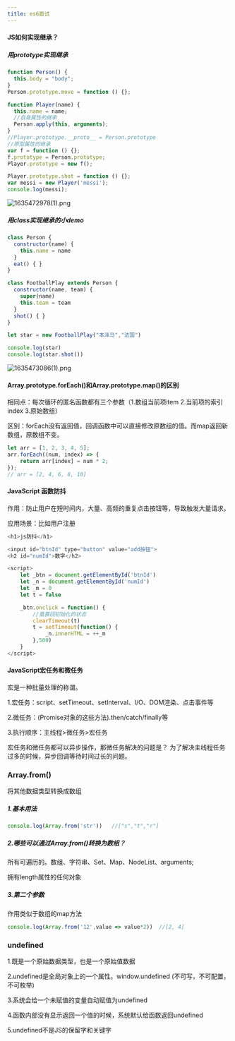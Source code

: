 ```yaml
---
title: es6面试
---
```


#### JS如何实现继承？
##### 用prototype实现继承

```js
function Person() {
  this.body = "body";
}
Person.prototype.move = function () {};

function Player(name) {
  this.name = name;
  //自身属性的继承
  Person.apply(this, arguments);
}
//Player.prototype.__proto__ = Person.prototype
//原型属性的继承
var f = function () {};
f.prototype = Person.prototype;
Player.prototype = new f();

Player.prototype.shot = function () {};
var messi = new Player('messi');
console.log(messi);
```

![1635472978(1).png](https://p1-juejin.byteimg.com/tos-cn-i-k3u1fbpfcp/10a59c9c3d2a4088a829563ccb152e03~tplv-k3u1fbpfcp-watermark.image?)


##### 用class实现继承的小demo


```js
class Person {
  constructor(name) {
    this.name = name
  }
  eat() { }
}

class FootballPlay extends Person {
  constructor(name, team) {
    super(name)
    this.team = team
  }
  shot() { }
}

let star = new FootballPlay("本泽马","法国")

console.log(star)
console.log(star.shot())
```

![1635473086(1).png](https://p9-juejin.byteimg.com/tos-cn-i-k3u1fbpfcp/65b300ac4409458bbb554d1f3758fd23~tplv-k3u1fbpfcp-watermark.image?)


#### Array.prototype.forEach()和Array.prototype.map()的区别
相同点：每次循环的匿名函数都有三个参数（1.数组当前项item 2.当前项的索引index 3.原始数组）

区别：forEach没有返回值，回调函数中可以直接修改原数组的值。而map返回新数组，原数组不变。
```js
let arr = [1, 2, 3, 4, 5];
arr.forEach((num, index) => {
    return arr[index] = num * 2;
});
// arr = [2, 4, 6, 8, 10]
```

#### JavaScript 函数防抖
作用：防止用户在短时间内，大量、高频的重复点击按钮等，导致触发大量请求。

应用场景：比如用户注册

```js
<h1>js防抖</h1>

<input id="btnId" type="button" value="add按钮">
<h2 id="numId">数字</h2>

<script>
    let _btn = document.getElementById('btnId')
    let _n = document.getElementById('numId')
    let _m = 0
    let t = false

    _btn.onclick = function() {
        //重置回初始化的状态
        clearTimeout(t)
        t = setTimeout(function() {
            _n.innerHTML = ++_m
        },500) 
    }
</script>
```

#### JavaScript宏任务和微任务
宏是一种批量处理的称谓。

1.宏任务：script、setTimeout、setInterval、I/O、DOM渲染、点击事件等

2.微任务：(Promise对象的这些方法).then/catch/finally等

3.执行顺序：主线程>微任务>宏任务

宏任务和微任务都可以异步操作，那微任务解决的问题是？
为了解决主线程任务过多的时候，异步回调等待时间过长的问题。


### Array.from()

将其他数据类型转换成数组

##### 1.基本用法

```js
console.log(Array.from('str'))   //["s","t","r"]
```

##### 2.哪些可以通过Array.from()转换为数组？

所有可遍历的。数组、字符串、Set、Map、NodeList、arguments;

拥有length属性的任何对象

##### 3.第二个参数

作用类似于数组的map方法

```js
console.log(Array.from('12',value => value*2))  //[2, 4]
``` 



### undefined
1.既是一个原始数据类型，也是一个原始值数据

2.undefined是全局对象上的一个属性。window.undefined (不可写，不可配置，不可枚举)

3.系统会给一个未赋值的变量自动赋值为undefined

4.函数内部没有显示返回一个值的时候，系统默认给函数返回undefined

5.undefined不是JS的保留字和关键字
